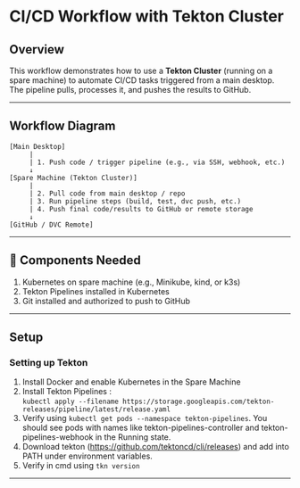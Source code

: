 # CI/CD Workflow with Tekton Cluster

## Overview

This workflow demonstrates how to use a **Tekton Cluster** (running on a spare machine) to automate CI/CD tasks triggered from a main desktop. The pipeline pulls, processes it, and pushes the results to GitHub.

---

## Workflow Diagram

```plaintext
[Main Desktop]
     |
     | 1. Push code / trigger pipeline (e.g., via SSH, webhook, etc.)
     ↓
[Spare Machine (Tekton Cluster)]
     |
     | 2. Pull code from main desktop / repo
     | 3. Run pipeline steps (build, test, dvc push, etc.)
     | 4. Push final code/results to GitHub or remote storage
     ↓
[GitHub / DVC Remote]
```
---

## 🧩 Components Needed
1. Kubernetes on spare machine (e.g., Minikube, kind, or k3s)
2. Tekton Pipelines installed in Kubernetes
3. Git installed and authorized to push to GitHub

---

## Setup

### Setting up Tekton

1. Install Docker and enable Kubernetes in the Spare Machine
2. Install Tekton Pipelines :</br>
   ``kubectl apply --filename https://storage.googleapis.com/tekton-releases/pipeline/latest/release.yaml``
3. Verify using ``kubectl get pods --namespace tekton-pipelines``.
   You should see pods with names like tekton-pipelines-controller and tekton-pipelines-webhook in the Running state.
4. Download tekton (https://github.com/tektoncd/cli/releases) and add into PATH under environment variables.
5. Verify in cmd using ``tkn version``

---
